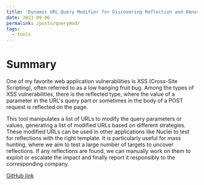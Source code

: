 ```yaml
---
title: 'Dynamic URL Query Modifier for Discovering Reflection and Abnormal Behavior'
date: 2023-09-06
permalink: /posts/querymod/
tags:
  - tools
---
```

Summary
======
One of my favorite web application vulnerabilities is XSS (Cross-Site Scripting), often referred to as a low hanging fruit bug. Among the types of XSS vulnerabilities, there is the reflected type, where the value of a parameter in the URL's query part or sometimes in the body of a POST request is reflected on the page. 

This tool manipulates a list of URLs to modify the query parameters or values, generating a list of modified URLs based on different strategies. These modified URLs can be used in other applications like Nuclei to test for reflections with the right template. It is particularly useful for mass hunting, where we aim to test a large number of targets to uncover reflections. If any reflections are found, we can manually work on them to exploit or escalate the impact and finally report it responsibly to the corresponding company.

[GitHub link](https://github.com/0xGwyn/x9)
